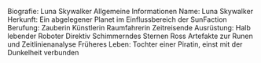 Biografie: Luna Skywalker
Allgemeine Informationen
Name: Luna Skywalker
Herkunft: Ein abgelegener Planet im Einflussbereich der SunFaction
Berufung: Zauberin Künstlerin  Raumfahrerin  Zeitreisende
Ausrüstung:
Halb lebender Roboter Direktiv
Schimmerndes Sternen Ross
Artefakte zur Runen und Zeitlinienanalyse
Früheres Leben: Tochter einer Piratin, einst mit der Dunkelheit verbunden
